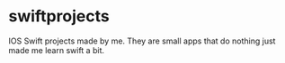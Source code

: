 # swiftprojects
IOS Swift projects made by me. They are small apps that do nothing just made me learn swift a bit.
